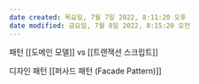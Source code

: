 ```yaml
---
date created: 목요일, 7월 7일 2022, 8:11:20 오후
date modified: 금요일, 7월 8일 2022, 8:15:20 오전
---
```

패턴
[[도메인 모델]] vs [[트랜잭션 스크립트]]

디자인 패턴
[[퍼사드 패턴 (Facade Pattern)]]